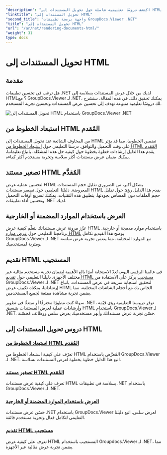 ```yaml
---
"description": "اكتشف دروسًا تعليمية شاملة حول تحويل المستندات إلى HTML باستخدام GroupDocs.Viewer لـ .NET. تعلّم تقنيات عرض المستندات وتحسين تجربة المستخدم."
"linktitle": "تحويل المستندات إلى HTML"
"second_title": "واجهة برمجة تطبيقات GroupDocs.Viewer .NET"
"title": "تحويل المستندات إلى HTML"
"url": "/ar/net/rendering-documents-html/"
"weight": 31
type: docs
---
```

# تحويل المستندات إلى HTML


## مقدمة

هل ترغب في تحسين تطبيقات .NET لديك من خلال عرض المستندات بسلاسة إلى HTML؟ مع GroupDocs.Viewer لـ .NET، يمكنك تحقيق ذلك. في هذه المقالة، سنشرح لك دروسًا تعليمية متنوعة تهدف إلى تحسين عرض المستندات وتحسين تجربة المستخدم.

![تحويل المستندات إلى HTML باستخدام GroupDocs.Viewer .NET](/viewer/rendering-documents-html/image.png)

## استبعاد الخطوط من HTML المُقدم
من المخاوف الشائعة عند تحويل المستندات إلى HTML تضمين الخطوط، مما قد يؤثر على وقت التحميل والتوافق. درسنا التعليمي حول [استبعاد الخطوط من HTML المُقدم](./exclude-fonts-html/) يقدم هذا الدليل إرشادات خطوة بخطوة حول كيفية حل هذه المشكلة. باتباع تعليماتنا، يمكنك ضمان عرض مستندات أكثر سلاسة وتجربة مستخدم أكثر كفاءة. 

## تصغير مستند HTML المُقدَّم
لتحسين عملية عرض HTML بشكل أكبر، من الضروري تقليل حجم المستندات المعروضة. دليلنا التعليمي حول [تصغير مستندات HTML](./minify-html/) يقدم هذا الدليل رؤىً حول تقليل حجم الملفات دون المساس بجودتها. بتطبيق هذه التقنيات، يمكنك تسريع أوقات التحميل وتحسين أداء تطبيقات .NET لديك.

## العرض باستخدام الموارد المضمنة أو الخارجية
عزّز مرونة عرض مستنداتك بتعلّم كيفية عرض HTML باستخدام موارد مدمجة أو خارجية. برنامجنا التعليمي حول [عرض موارد HTML](./render-html-resources/) يوضح هذا الفيديو تكامل GroupDocs.Viewer لـ .NET مع الموارد المختلفة، مما يضمن تجربة عرض سلسة ومثرية لمستخدميك.

## تقديم HTML المستجيب
في عالمنا الرقمي اليوم، تُعدّ الاستجابة أمرًا بالغ الأهمية لضمان تجربة مستخدم مثالية عبر مختلف الأجهزة. دليلنا التعليمي حول [تقديم HTML مستجيب](./render-responsive-html/) يركز على الاستفادة من GroupDocs.Viewer لـ .NET لتحقيق استجابة سريعة في عرض المستندات. باتباع إرشاداتنا، يمكنك تكييف عرض HTML الخاص بك مع أحجام الشاشات المختلفة، مما يضمن تجربة مشاهدة ممتعة لجميع المستخدمين.

سواءً كنت مطورًا محترفًا أو مبتدئًا في تطوير .NET، توفر دروسنا التعليمية رؤى قيّمة وإرشادات عملية لعرض المستندات بتنسيق HTML باستخدام GroupDocs.Viewer لـ .NET. حسّن تجربة عرض مستنداتك وأبهر مستخدميك بعرض سلس ووظائف مُحسّنة.

## دروس تحويل المستندات إلى HTML
### [استبعاد الخطوط من HTML المُقدم](./exclude-fonts-html/)
تعرّف على كيفية استبعاد الخطوط من HTML المُعرَّض باستخدام GroupDocs.Viewer لـ .NET. اتبع هذا الدليل خطوة بخطوة لعرض المستندات بسلاسة.
### [تصغير مستند HTML المُقدم](./minify-html/)
تعرف على كيفية عرض مستندات HTML بسلاسة في تطبيقات .NET باستخدام GroupDocs.Viewer لـ .NET.
### [العرض باستخدام الموارد المضمنة أو الخارجية](./render-html-resources/)
حسّن عرض مستندات .NET باستخدام GroupDocs.Viewer لعرض سلس. اتبع دليلنا التعليمي لتكامل فعال وتجربة مستخدم فائقة.
### [تقديم HTML مستجيب](./render-responsive-html/)
تعرف على كيفية عرض HTML المستجيب باستخدام Groupdocs.Viewer لـ .NET، مما يضمن تجربة عرض مثالية عبر الأجهزة.
